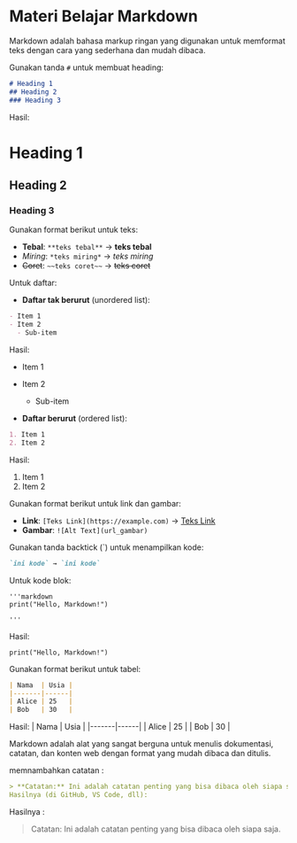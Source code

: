 # Materi Belajar Markdown

Markdown adalah bahasa markup ringan yang digunakan untuk memformat teks dengan cara yang sederhana dan mudah dibaca.

Gunakan tanda `#` untuk membuat heading:
```markdown
# Heading 1
## Heading 2
### Heading 3
```
Hasil:
# Heading 1
## Heading 2
### Heading 3

Gunakan format berikut untuk teks:
- **Tebal**: `**teks tebal**` → **teks tebal**
- *Miring*: `*teks miring*` → *teks miring*
- ~~Coret~~: `~~teks coret~~` → ~~teks coret~~

Untuk daftar:
- **Daftar tak berurut** (unordered list):
```markdown
- Item 1
- Item 2
  - Sub-item
```
Hasil:
- Item 1
- Item 2
  - Sub-item

- **Daftar berurut** (ordered list):
```markdown
1. Item 1
2. Item 2
```
Hasil:
1. Item 1
2. Item 2

Gunakan format berikut untuk link dan gambar:
- **Link**: `[Teks Link](https://example.com)` → [Teks Link](https://example.com)
- **Gambar**: `![Alt Text](url_gambar)`

Gunakan tanda backtick (`) untuk menampilkan kode:
```markdown
`ini kode` → `ini kode`
```
Untuk kode blok:
```
'''markdown
print("Hello, Markdown!")

'''
```
Hasil:
```
print("Hello, Markdown!")
```

Gunakan format berikut untuk tabel:
```markdown
| Nama  | Usia |
|-------|------|
| Alice | 25   |
| Bob   | 30   |
```
Hasil:
| Nama  | Usia |
|-------|------|
| Alice | 25   |
| Bob   | 30   |

Markdown adalah alat yang sangat berguna untuk menulis dokumentasi, catatan, dan konten web dengan format yang mudah dibaca dan ditulis.

memnambahkan catatan :

```md
> **Catatan:** Ini adalah catatan penting yang bisa dibaca oleh siapa saja.
Hasilnya (di GitHub, VS Code, dll):
```
Hasilnya :
> Catatan: Ini adalah catatan penting yang bisa dibaca oleh siapa saja.
